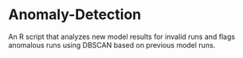 # Anomaly-Detection

An R script that analyzes new model results for invalid runs and flags anomalous runs using DBSCAN based on previous model runs.
